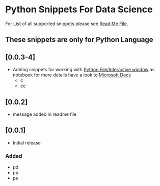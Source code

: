 # Python Snippets For Data Science

For List of all supported snippets please see [Read Me File](https://github.com/talk2sunil83/DSSnippets/blob/master/README.md).

## These snippets are only for Python Language

## [0.0.3-4]

- Adding snippets for working with [Python File/Interactive window](https://code.visualstudio.com/docs/python/jupyter-support-py) as notebook for more details have a look to [Microsoft Docs](https://code.visualstudio.com/docs/python/jupyter-support-py)
  - c
  - cc

## [0.0.2]

- message added in readme file

## [0.0.1]

- Initial release

### Added

- pd
- pp
- ps
